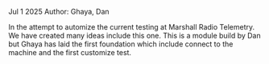 Jul 1 2025
Author: Ghaya, Dan

In the attempt to automize the current testing at Marshall Radio Telemetry. We have created many ideas include this one.
This is a module build by Dan but Ghaya has laid the first foundation which include connect to the machine and the first customize test.
